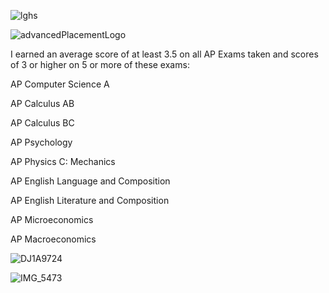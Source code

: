 ![lghs](https://user-images.githubusercontent.com/19508013/192879165-3e2335e3-fd9c-48a6-aa95-2fcfe82867b6.png)

![advancedPlacementLogo](https://user-images.githubusercontent.com/19508013/170845696-7b868aff-37a5-462b-8714-2f6cdae06acd.jpg)

I earned an average score of at least 3.5 on all AP Exams taken and scores of 3 or higher on 5 or more of these exams:

AP Computer Science A

AP Calculus AB

AP Calculus BC

AP Psychology

AP Physics C: Mechanics

AP English Language and Composition

AP English Literature and Composition

AP Microeconomics

AP Macroeconomics

![DJ1A9724](https://user-images.githubusercontent.com/19508013/169333446-3d3c0c70-2381-479f-add4-5d911f4bf546.jpeg)

![IMG_5473](https://user-images.githubusercontent.com/19508013/169333509-99aa48d6-1a46-41d0-9e25-49f34ea4738c.jpeg)
